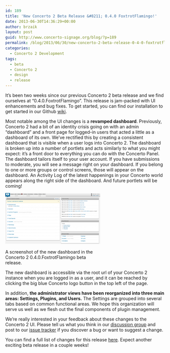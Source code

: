 ```yaml
---
id: 189
title: 'New Concerto 2 Beta Release &#8211; 0.4.0 FoxtrotFlamingo!'
date: 2013-06-30T14:36:29+00:00
author: brzaik
layout: post
guid: http://www.concerto-signage.org/blog/?p=189
permalink: /blog/2013/06/30/new-concerto-2-beta-release-0-4-0-foxtrotflamingo/
categories:
  - Concerto 2 Development
tags:
  - beta
  - Concerto 2
  - design
  - release
---
```

It&#8217;s been two weeks since our previous Concerto 2 beta release and we find ourselves at &#8220;0.4.0.FoxtrotFlamingo&#8221;. This release is jam-packed with UI enhancements and bug fixes. To get started, you can find our installation to get started in our Github <a href="https://github.com/concerto/concerto/wiki/Installing-Concerto-2" target="_blank">wiki</a>.

Most notable among the UI changes is a **revamped dashboard**. Previously, Concerto 2 had a bit of an identity crisis going on with an admin &#8220;dashboard&#8221; and a front page for logged-in users that acted a little as a dashboard of its own. We&#8217;ve rectified this by creating a consistent dashboard that is visible when a user logs into Concerto 2. The dashboard is broken up into a number of portlets and acts similarly to what you might expect: it&#8217;s a front door to everything you can do with the Concerto Panel. The dashboard tailors itself to your user account. If you have submissions to moderate, you will see a message right on your dashboard. If you belong to one or more groups or control screens, those will appear on the dashboard. An Activity Log of the latest happenings in your Concerto world appears along the right side of the dashboard. And future portlets will be coming!

<div id="attachment_190" class="wp-caption alignnone" style="width: 310px">
  <a href="/assets/blog/2013/06/Screen-Shot-2013-06-30-at-11.24.01-AM.png"><img class="size-medium wp-image-190" alt="A screenshot of the new dashboard in the Concerto 2 0.4.0.FoxtrotFlamingo beta release." src="/assets/blog/2013/06/Screen-Shot-2013-06-30-at-11.24.01-AM-300x160.png" width="300" height="160" /></a>
  
  <p class="wp-caption-text">
    A screenshot of the new dashboard in the Concerto 2 0.4.0.FoxtrotFlamingo beta release.
  </p>
</div>

The new dashboard is accessible via the root url of your Concerto 2 instance when you are logged in as a user, and it can be reached by clicking the big blue Concerto logo button in the top left of the page.

In addition, **the administrator views have been reorganized into three main areas: Settings, Plugins, and Users.** The Settings are grouped into several tabs based on common functional areas. We hope this organization will serve us well as we flesh out the final components of plugin management.

We&#8217;re really interested in your feedback about these changes to the Concerto 2 UI. Please tell us what you think in our [discussion group](https://groups.google.com/group/concerto-digital-signage) and post to our [issue tracker](https://github.com/concerto/concerto/issues) if you discover a bug or want to suggest a change.

You can find a full list of changes for this release <a href="https://github.com/concerto/concerto/compare/0.3.2.echoinchworm...0.4.0.foxtrotflamingo" target="_blank">here</a>. Expect another exciting beta release in a couple weeks!
